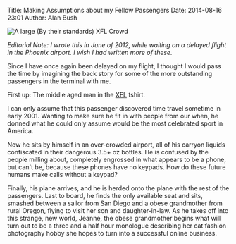 Title: Making Assumptions about my Fellow Passengers
Date: 2014-08-16 23:01
Author: Alan Bush

<img class="img-responsive" src="/images/XFL_Logo.svg" alt="A large (By their standards) XFL Crowd">

_Editorial Note: I wrote this in June of 2012, while waiting on a delayed flight in the Phoenix airport. I wish I had written more of these._

Since I have once again been delayed on my flight, I thought I would pass the time by imagining the back story for some of the more outstanding passengers in the terminal with me.

First up: The middle aged man in the [XFL][1] tshirt. 

   [1]: http://en.wikipedia.org/wiki/XFL

I can only assume that this passenger discovered time travel sometime in early 2001. Wanting to make sure he fit in with people from our when, he donned what he could only assume would be the most celebrated sport in America. 

Now he sits by himself in an over-crowded airport, all of his carryon liquids confiscated in their dangerous 3.5+ oz bottles. He is confused by the people milling about, completely engrossed in what appears to be a phone, but can't be, because these phones have no keypads. How do these future humans make calls without a keypad? 

Finally, his plane arrives, and he is herded onto the plane with the rest of the passengers. Last to board, he finds the only available seat and sits, smashed between a sailor from San Diego and a obese grandmother from rural Oregon, flying to visit her son and daughter-in-law. As he takes off into this strange, new world, Jeanne, the obese grandmother begins what will turn out to be a three and a half hour monologue describing her cat fashion photography hobby she hopes to turn into a successful online business.
